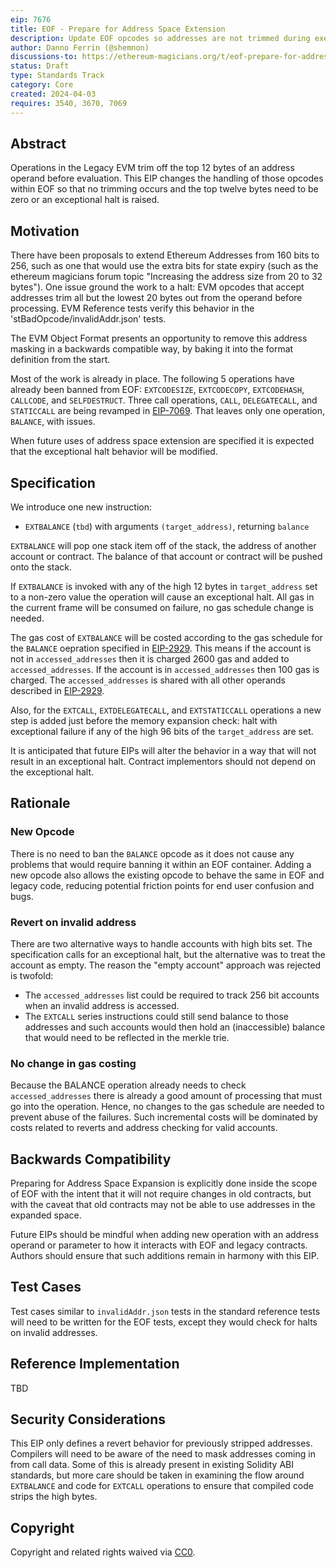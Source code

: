 ```yaml
---
eip: 7676
title: EOF - Prepare for Address Space Extension
description: Update EOF opcodes so addresses are not trimmed during execution
author: Danno Ferrin (@shemnon)
discussions-to: https://ethereum-magicians.org/t/eof-prepare-for-address-space-extension/19537
status: Draft
type: Standards Track
category: Core
created: 2024-04-03
requires: 3540, 3670, 7069
---
```


## Abstract

Operations in the Legacy EVM trim off the top 12 bytes of an address operand before evaluation. This
EIP changes the handling of those opcodes within EOF so that no trimming occurs and the top twelve
bytes need to be zero or an exceptional halt is raised.

## Motivation

There have been proposals to extend Ethereum Addresses from 160 bits to 256, such as one that would
use the extra bits for state expiry (such as the ethereum magicians forum topic "Increasing the
address size from 20 to 32 bytes"). One issue ground the work to a halt: EVM opcodes that accept
addresses trim all but the lowest 20 bytes out from the operand before processing. EVM Reference
tests verify this behavior in the 'stBadOpcode/invalidAddr.json' tests.

The EVM Object Format presents an opportunity to remove this address masking in a backwards
compatible way, by baking it into the format definition from the start.

Most of the work is already in place. The following 5 operations have already been banned from
EOF: `EXTCODESIZE`, `EXTCODECOPY`, `EXTCODEHASH`, `CALLCODE`, and `SELFDESTRUCT`. Three call
operations, `CALL`, `DELEGATECALL`, and `STATICCALL` are being revamped
in [EIP-7069](./eip-7069.md). That leaves only one operation, `BALANCE`, with issues.

When future uses of address space extension are specified it is expected that the exceptional halt
behavior will be modified.

## Specification

We introduce one new instruction:

- `EXTBALANCE` (`tbd`) with arguments `(target_address)`, returning `balance`

`EXTBALANCE` will pop one stack item off of the stack, the address of another account or contract.
The balance of that account or contract will be pushed onto the stack.

If `EXTBALANCE` is invoked with any of the high 12 bytes in `target_address` set to a non-zero value
the operation will cause an exceptional halt. All gas in the current frame will be consumed on
failure, no gas schedule change is needed.

The gas cost of `EXTBALANCE` will be costed according to the gas schedule for the `BALANCE`
oepration specified in [EIP-2929](./eip-2929.md). This means if the account is not
in `accessed_addresses` then it is charged 2600 gas and added to `accessed_addresses`. If the
account is in `accessed_addresses` then 100 gas is charged. The `accessed_addresses` is shared with
all other operands described in [EIP-2929](./eip-2929).

Also, for the `EXTCALL`, `EXTDELEGATECALL`, and `EXTSTATICCALL` operations a new step is added just
before the memory expansion check: halt with exceptional failure if any of the high 96 bits of
the `target_address` are set.

It is anticipated that future EIPs will alter the behavior in a way that will not result in an
exceptional halt. Contract implementors should not depend on the exceptional halt.

## Rationale

### New Opcode

There is no need to ban the `BALANCE` opcode as it does not cause any problems that would require
banning it within an EOF container. Adding a new opcode also allows the existing opcode to behave
the same in EOF and legacy code, reducing potential friction points for end user confusion and bugs.

### Revert on invalid address

There are two alternative ways to handle accounts with high bits set. The specification calls for
an exceptional halt, but the alternative was to treat the account as empty. The reason the "empty
account" approach was rejected is twofold:

* The `accessed_addresses` list could be required to track 256 bit accounts when an invalid address
  is accessed.
* The `EXTCALL` series instructions could still send balance to those addresses and such accounts
  would then hold an (inaccessible) balance that would need to be reflected in the merkle trie.

### No change in gas costing

Because the BALANCE operation already needs to check `accessed_addresses` there is already a good
amount of processing that must go into the operation. Hence, no changes to the gas schedule are
needed to prevent abuse of the failures. Such incremental costs will be dominated by costs related
to reverts and address checking for valid accounts.

## Backwards Compatibility

Preparing for Address Space Expansion is explicitly done inside the scope of EOF with the intent
that it will not require changes in old contracts, but with the caveat that old contracts may not be
able to use addresses in the expanded space.

Future EIPs should be mindful when adding new operation with an address operand or parameter to how
it interacts with EOF and legacy contracts. Authors should ensure that such additions remain in
harmony with this EIP.

## Test Cases

Test cases similar to `invalidAddr.json`  tests in the standard reference tests will need to be
written for the EOF tests, except they would check for halts on invalid addresses.

## Reference Implementation

TBD

## Security Considerations

This EIP only defines a revert behavior for previously stripped addresses. Compilers will need to be
aware of the need to mask addresses coming in from call data. Some of this is already present in
existing Solidity ABI standards, but more care should be taken in examining the flow
around `EXTBALANCE` and code for `EXTCALL` operations to ensure that compiled code strips the high
bytes.

## Copyright

Copyright and related rights waived via [CC0](../LICENSE.md).
